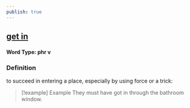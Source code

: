 ```yaml
---
publish: true
---
```

## [get in](https://dictionary.cambridge.org/dictionary/english/get-in)

#### Word Type: phr v
### Definition
to succeed in entering a place, especially by using force or a trick:

>[!example] Example
> They must have got in through the bathroom window.
